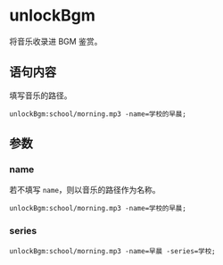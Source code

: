 # unlockBgm

将音乐收录进 BGM 鉴赏。

## 语句内容

填写音乐的路径。

```webgal
unlockBgm:school/morning.mp3 -name=学校的早晨;
```

## 参数

### name
<!-- @include: ../arguments/name-bgm.md -->
若不填写 `name`，则以音乐的路径作为名称。

```webgal
unlockBgm:school/morning.mp3 -name=学校的早晨;
```

### series
<!-- @include: ../arguments/series-bgm.md -->
```webgal
unlockBgm:school/morning.mp3 -name=早晨 -series=学校;
```
